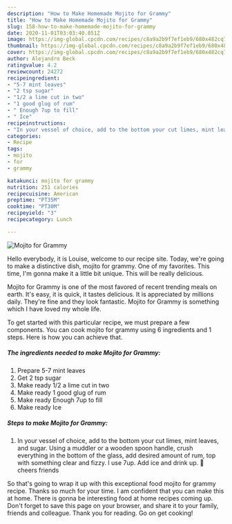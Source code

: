 ```yaml
---
description: "How to Make Homemade Mojito for Grammy"
title: "How to Make Homemade Mojito for Grammy"
slug: 158-how-to-make-homemade-mojito-for-grammy
date: 2020-11-01T03:03:40.851Z
image: https://img-global.cpcdn.com/recipes/c8a9a2b9f7ef1eb9/680x482cq70/mojito-for-grammy-recipe-main-photo.jpg
thumbnail: https://img-global.cpcdn.com/recipes/c8a9a2b9f7ef1eb9/680x482cq70/mojito-for-grammy-recipe-main-photo.jpg
cover: https://img-global.cpcdn.com/recipes/c8a9a2b9f7ef1eb9/680x482cq70/mojito-for-grammy-recipe-main-photo.jpg
author: Alejandro Beck
ratingvalue: 4.2
reviewcount: 24272
recipeingredient:
- "5-7 mint leaves"
- "2 tsp sugar"
- "1/2 a lime cut in two"
- "1 good glug of rum"
- " Enough 7up to fill"
- " Ice"
recipeinstructions:
- "In your vessel of choice, add to the bottom your cut limes, mint leaves, and sugar. Using a muddler or a wooden spoon handle, crush everything in the bottom of the glass, add desired amount of rum, top with something clear and fizzy. I use 7up. Add ice and drink up. 🍻 cheers friends"
categories:
- Recipe
tags:
- mojito
- for
- grammy

katakunci: mojito for grammy 
nutrition: 251 calories
recipecuisine: American
preptime: "PT35M"
cooktime: "PT30M"
recipeyield: "3"
recipecategory: Lunch

---
```



![Mojito for Grammy](https://img-global.cpcdn.com/recipes/c8a9a2b9f7ef1eb9/680x482cq70/mojito-for-grammy-recipe-main-photo.jpg)

Hello everybody, it is Louise, welcome to our recipe site. Today, we're going to make a distinctive dish, mojito for grammy. One of my favorites. This time, I'm gonna make it a little bit unique. This will be really delicious.



Mojito for Grammy is one of the most favored of recent trending meals on earth. It's easy, it is quick, it tastes delicious. It is appreciated by millions daily. They're fine and they look fantastic. Mojito for Grammy is something which I have loved my whole life.


To get started with this particular recipe, we must prepare a few components. You can cook mojito for grammy using 6 ingredients and 1 steps. Here is how you can achieve that.

<!--inarticleads1-->

##### The ingredients needed to make Mojito for Grammy:

1. Prepare 5-7 mint leaves
1. Get 2 tsp sugar
1. Make ready 1/2 a lime cut in two
1. Make ready 1 good glug of rum
1. Make ready  Enough 7up to fill
1. Make ready  Ice




<!--inarticleads2-->

##### Steps to make Mojito for Grammy:

1. In your vessel of choice, add to the bottom your cut limes, mint leaves, and sugar. Using a muddler or a wooden spoon handle, crush everything in the bottom of the glass, add desired amount of rum, top with something clear and fizzy. I use 7up. Add ice and drink up. 🍻 cheers friends




So that's going to wrap it up with this exceptional food mojito for grammy recipe. Thanks so much for your time. I am confident that you can make this at home. There is gonna be interesting food at home recipes coming up. Don't forget to save this page on your browser, and share it to your family, friends and colleague. Thank you for reading. Go on get cooking!
